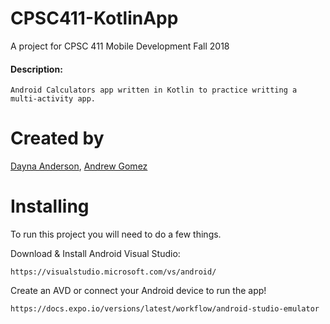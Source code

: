 # CPSC411-KotlinApp
A project for CPSC 411 Mobile Development Fall 2018
#### Description:
```
Android Calculators app written in Kotlin to practice writting a multi-activity app.
```
# Created by
[Dayna Anderson](https://github.com/Dayna-A), 
[Andrew Gomez](https://github.com/andrewtgomez96)

# Installing
To run this project you will need to do a few things.

Download & Install Android Visual Studio:
```
https://visualstudio.microsoft.com/vs/android/
```
Create an AVD or connect your Android device to run the app!
```
https://docs.expo.io/versions/latest/workflow/android-studio-emulator
```

